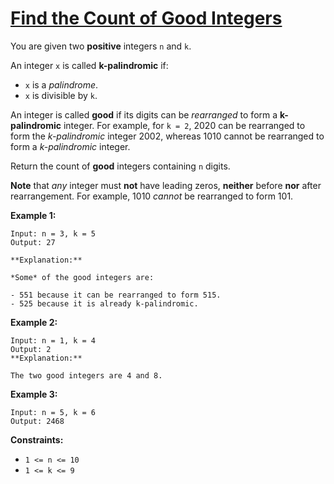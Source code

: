 [Find the Count of Good Integers](https://leetcode.com/problems/find-the-count-of-good-integers)
===
You are given two **positive** integers `n` and `k`.

An integer `x` is called **k-palindromic** if:

- `x` is a *palindrome*.
- `x` is divisible by `k`.

An integer is called **good** if its digits can be *rearranged* to form a **k-palindromic** integer. For example, for
`k = 2`, 2020 can be rearranged to form the *k-palindromic* integer 2002, whereas 1010 cannot be rearranged to form a
*k-palindromic* integer.

Return the count of **good** integers containing `n` digits.

**Note** that *any* integer must **not** have leading zeros, **neither** before **nor** after rearrangement. For
example, 1010 *cannot* be rearranged to form 101.

**Example 1:**

```
Input: n = 3, k = 5
Output: 27

**Explanation:**

*Some* of the good integers are:

- 551 because it can be rearranged to form 515.
- 525 because it is already k-palindromic.
```

**Example 2:**

```
Input: n = 1, k = 4
Output: 2
**Explanation:**

The two good integers are 4 and 8.
```

**Example 3:**

```
Input: n = 5, k = 6
Output: 2468
```

**Constraints:**

- `1 <= n <= 10`
- `1 <= k <= 9`